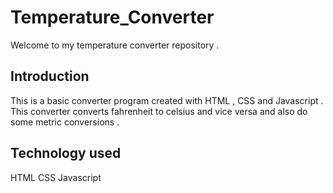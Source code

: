 # Temperature_Converter
Welcome to my temperature converter repository .

## Introduction

This is a basic converter program created with HTML , CSS and Javascript . This converter converts fahrenheit to celsius and vice versa and also do some metric conversions .

## Technology used
HTML 
CSS 
Javascript
